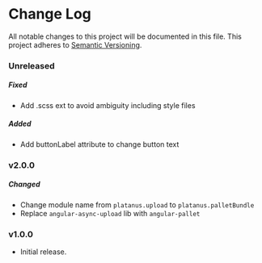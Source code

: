 # Change Log
All notable changes to this project will be documented in this file.
This project adheres to [Semantic Versioning](http://semver.org/).

### Unreleased

##### Fixed

* Add .scss ext to avoid ambiguity including style files

##### Added

* Add buttonLabel attribute to change button text

### v2.0.0

##### Changed

* Change module name from `platanus.upload` to `platanus.palletBundle`
* Replace `angular-async-upload` lib with `angular-pallet`

### v1.0.0

* Initial release.
